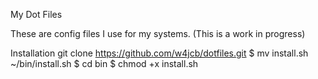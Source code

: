 My Dot Files

These are config files I use for my systems. (This is a work in progress)

Installation
git clone https://github.com/w4jcb/dotfiles.git
$ mv install.sh ~/bin/install.sh
$ cd bin
$ chmod +x install.sh
